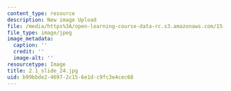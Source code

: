 ```yaml
---
content_type: resource
description: New image Upload
file: /media/https%3A/open-learning-course-data-rc.s3.amazonaws.com/15-s21-nuts-and-bolts-of-business-plans-january-iap-2014/b99bbde246972c156e1dc9fc3e4cec68_2.1_slide_24.jpg
file_type: image/jpeg
image_metadata:
  caption: ''
  credit: ''
  image-alt: ''
resourcetype: Image
title: 2.1_slide_24.jpg
uid: b99bbde2-4697-2c15-6e1d-c9fc3e4cec68
---
```

